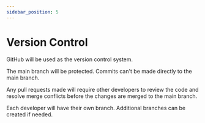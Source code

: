 ```yaml
---
sidebar_position: 5
---
```


# Version Control
GitHub will be used as the version control system.

The main branch will be protected. Commits can't be made directly to the main branch. 

Any pull requests made will require other developers to review the code and resolve merge conflicts before the changes are merged to the main branch.

Each developer will have their own branch. Additional branches can be created if needed.